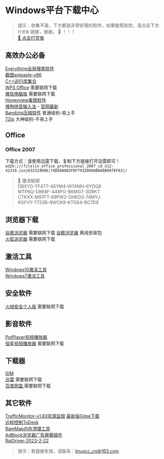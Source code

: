 # Windows平台下载中心

> 提示：收集不易，下方都是非常好用的软件，如果能帮到您，请点击下方  ` 打赏我` 链接，谢谢。 :tada: ！！！  
<a href="/static/img/Snipaste_2023-02-21_20-25-00.jpg" target="blank">🥤 点击打赏我</a>

## 高效办公必备
[Everything全局搜索软件](https://wwsd.lanzoue.com/iUAxJ068mioj)  
[截图snipaste-x86](https://wwsd.lanzoue.com/iC4Ue08z2s4d)  
[C++运行库集合](https://wwsd.lanzoue.com/iFXHy068mv7a)  
[WPS Office](https://platform.wps.cn/) 需要联网下载  
[微信电脑版](https://pc.weixin.qq.com/) 需要联网下载  
[Honeyview看图软件](https://wwsd.lanzoue.com/iA61u0o89bxg)  
[搜狗拼音输入法](https://linuxcc.lanzoue.com/iKRii068m1ha) - [官网最新](https://pinyin.sogou.com/windows/?r=mac&t=pinyin)  
[Bandizip压缩软件](https://wwsd.lanzoue.com/iqf0i0o89m7g) 普通级别-易上手  
[7Zip](https://wwsd.lanzoue.com/iwSoL0o8abla) 大神级别-不易上手  
## Office
### Office 2007
下载方式：请使用迅雷下载，复制下方链接打开迅雷即可！  
`ed2k://|file|cn_office_professional_2007_cd_X12-42319.iso|632324096|74DE8A6B2FDF7932809AB8A6B997EF63|/`

> 🔑 激活秘钥  
DBXYD-TF477-46YM4-W74MH-6YDQ8  
MTP6Q-D868F-448FG-B6MG7-3DBKT  
CTKXX-M97FT-89PW2-DHKD3-74MYJ  
KGFVY-7733B-8WCK9-KTG64-BC7D8

## 浏览器下载
[谷歌浏览器](https://www.google.cn/intl/zh-CN/chrome/) 需要联网下载  [谷歌浏览器](https://wwsd.lanzoue.com/iSKMd0o86unc) 离线安装包  
[火狐浏览器](https://www.mozilla.org/zh-CN/firefox/all/#product-desktop-release)  需要联网下载
## 激活工具
[Windows10激活工具](https://wwsd.lanzoue.com/ipfY4068mdch)  
[Windows7激活工具](https://wwsd.lanzoue.com/iaKEg068movc)
## 安全软件
[火绒安全个人版](https://huorong.cn/) 需要联网下载
## 影音软件
[PotPlayer视频播放器](https://wwsd.lanzoue.com/iGQKE068likj)  
[恒星视频播放器](https://www.stellarplayer.com/)  需要联网下载
## 下载器
[IDM](https://wwsd.lanzoue.com/iZB3e068lj4j)  
[迅雷](https://www.xunlei.com/) 需要联网下载  
[百度网盘 ](https://pan.baidu.com/download#win)需要联网下载
## 其它软件
[ TrafficMonitor-v1.83资源监控](https://linuxcc.lanzoue.com/isQ09068hj4f)  [最新版Gitee下载](https://gitee.com/zhongyang219/TrafficMonitor/releases)  
[远程控制ToDesk](https://www.todesk.com/download.html)  
[RamMap内存清理工具](https://linuxcc.lanzoue.com/iueuZ0oemwmf)  
[AdBlock浏览器广告屏蔽插件](https://linuxcc.lanzoue.com/iTXwZ068ma5c)  
[RaiDriver-2023-2-22](https://linuxcc.lanzoue.com/i8Wb70ph1p1a)  
> 提示：若链接失效，请联系：linuxcc_cn@163.com
